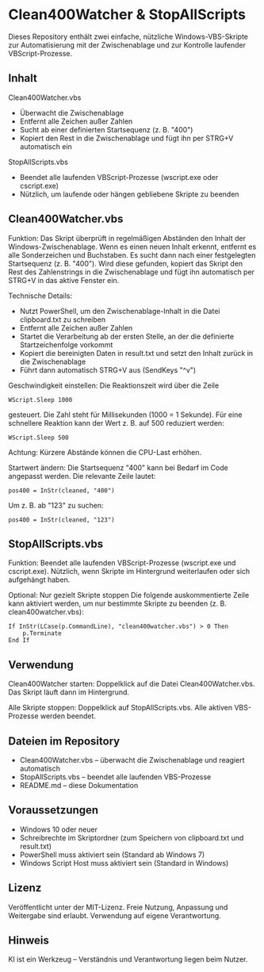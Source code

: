 Clean400Watcher & StopAllScripts
================================

Dieses Repository enthält zwei einfache, nützliche Windows-VBS-Skripte zur Automatisierung mit der Zwischenablage und zur Kontrolle laufender VBScript-Prozesse.

Inhalt
------

Clean400Watcher.vbs
- Überwacht die Zwischenablage
- Entfernt alle Zeichen außer Zahlen
- Sucht ab einer definierten Startsequenz (z. B. "400")
- Kopiert den Rest in die Zwischenablage und fügt ihn per STRG+V automatisch ein

StopAllScripts.vbs
- Beendet alle laufenden VBScript-Prozesse (wscript.exe oder cscript.exe)
- Nützlich, um laufende oder hängen gebliebene Skripte zu beenden

Clean400Watcher.vbs
--------------------

Funktion:
Das Skript überprüft in regelmäßigen Abständen den Inhalt der Windows-Zwischenablage.
Wenn es einen neuen Inhalt erkennt, entfernt es alle Sonderzeichen und Buchstaben.
Es sucht dann nach einer festgelegten Startsequenz (z. B. "400"). Wird diese gefunden,
kopiert das Skript den Rest des Zahlenstrings in die Zwischenablage und fügt ihn automatisch
per STRG+V in das aktive Fenster ein.

Technische Details:
- Nutzt PowerShell, um den Zwischenablage-Inhalt in die Datei clipboard.txt zu schreiben
- Entfernt alle Zeichen außer Zahlen
- Startet die Verarbeitung ab der ersten Stelle, an der die definierte Startzeichenfolge vorkommt
- Kopiert die bereinigten Daten in result.txt und setzt den Inhalt zurück in die Zwischenablage
- Führt dann automatisch STRG+V aus (SendKeys "^v")

Geschwindigkeit einstellen:
Die Reaktionszeit wird über die Zeile

    WScript.Sleep 1000

gesteuert. Die Zahl steht für Millisekunden (1000 = 1 Sekunde).
Für eine schnellere Reaktion kann der Wert z. B. auf 500 reduziert werden:

    WScript.Sleep 500

Achtung: Kürzere Abstände können die CPU-Last erhöhen.

Startwert ändern:
Die Startsequenz "400" kann bei Bedarf im Code angepasst werden.
Die relevante Zeile lautet:

    pos400 = InStr(cleaned, "400")

Um z. B. ab "123" zu suchen:

    pos400 = InStr(cleaned, "123")

StopAllScripts.vbs
--------------------

Funktion:
Beendet alle laufenden VBScript-Prozesse (wscript.exe und cscript.exe).
Nützlich, wenn Skripte im Hintergrund weiterlaufen oder sich aufgehängt haben.

Optional: Nur gezielt Skripte stoppen
Die folgende auskommentierte Zeile kann aktiviert werden, um nur bestimmte Skripte zu beenden
(z. B. clean400watcher.vbs):

    If InStr(LCase(p.CommandLine), "clean400watcher.vbs") > 0 Then
        p.Terminate
    End If

Verwendung
----------

Clean400Watcher starten:
Doppelklick auf die Datei Clean400Watcher.vbs. Das Skript läuft dann im Hintergrund.

Alle Skripte stoppen:
Doppelklick auf StopAllScripts.vbs. Alle aktiven VBS-Prozesse werden beendet.

Dateien im Repository
----------------------

- Clean400Watcher.vbs – überwacht die Zwischenablage und reagiert automatisch
- StopAllScripts.vbs – beendet alle laufenden VBS-Prozesse
- README.md – diese Dokumentation

Voraussetzungen
---------------

- Windows 10 oder neuer
- Schreibrechte im Skriptordner (zum Speichern von clipboard.txt und result.txt)
- PowerShell muss aktiviert sein (Standard ab Windows 7)
- Windows Script Host muss aktiviert sein (Standard in Windows)

Lizenz
------

Veröffentlicht unter der MIT-Lizenz.
Freie Nutzung, Anpassung und Weitergabe sind erlaubt.
Verwendung auf eigene Verantwortung.

Hinweis
-------

KI ist ein Werkzeug – Verständnis und Verantwortung liegen beim Nutzer.